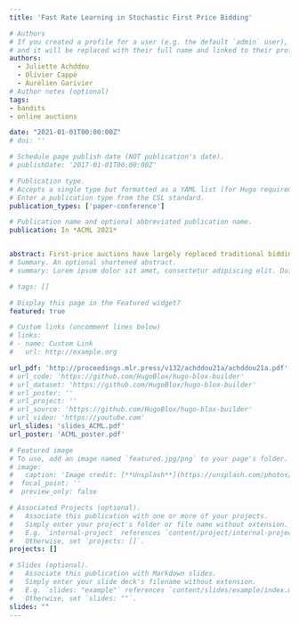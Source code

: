 ```yaml
---
title: 'Fast Rate Learning in Stochastic First Price Bidding'

# Authors
# If you created a profile for a user (e.g. the default `admin` user), write the username (folder name) here
# and it will be replaced with their full name and linked to their profile.
authors:
  - Juliette Achddou
  - Olivier Cappé
  - Aurélien Garivier
# Author notes (optional)
tags:
- bandits
- online auctions

date: "2021-01-01T00:00:00Z"
# doi: ''

# Schedule page publish date (NOT publication's date).
# publishDate: '2017-01-01T00:00:00Z'

# Publication type.
# Accepts a single type but formatted as a YAML list (for Hugo requirements).
# Enter a publication type from the CSL standard.
publication_types: ['paper-conference']

# Publication name and optional abbreviated publication name.
publication: In *ACML 2021*


abstract: First-price auctions have largely replaced traditional bidding approaches based on Vickrey auctions in programmatic advertising. As far as learning is concerned, first-price auctions are more challenging because the optimal bidding strategy does not only depend on the value of the item but also requires some knowledge of the other bids. They have already given rise to several works in sequential learning,  many of which consider models for which the value of the buyer or the opponents’ maximal bid is chosen in an adversarial manner. Even in the simplest settings, this gives rise to algorithms whose pseudo-regret grows as $\sqrt{T}$ with respect to the time horizon $T$ .  Focusing on the case where the buyer plays against a stationary stochastic environment, we show how to achieve significantly lower pseudo regret; when the opponents maximal bid distribution is known we provide an algorithm whose pseudo regret can be as low as  $\log(T)$; in the case where the distribution must be learnt sequentially, a generalization of this algorithm can achieve $T^{1/3 + \epsilon}$ pseudo regret, for any $\epsilon >0$. To obtain these results, we introduce two novel ideas that can be of interest in their own right. First, by transposing results obtained in the posted price setting, we provide conditions under which the first-price bidding utility is locally quadratic around its optimum. Second, we leverage the observation that, on small sub-intervals, the concentration of the variations of the empirical distribution function may be controlled more accurately than by using the classical Dvoretzky-Kiefer-Wolfowitz inequality.  Numerical simulations confirm that our algorithms converge much faster than alternatives proposed in the literature for various bid distributions, including for bids collected on an actual programmatic advertising platform. 
# Summary. An optional shortened abstract.
# summary: Lorem ipsum dolor sit amet, consectetur adipiscing elit. Duis posuere tellus ac convallis placerat. Proin tincidunt magna sed ex sollicitudin condimentum.

# tags: []

# Display this page in the Featured widget?
featured: true

# Custom links (uncomment lines below)
# links:
# - name: Custom Link
#   url: http://example.org

url_pdf: 'http://proceedings.mlr.press/v132/achddou21a/achddou21a.pdf'
# url_code: 'https://github.com/HugoBlox/hugo-blox-builder'
# url_dataset: 'https://github.com/HugoBlox/hugo-blox-builder'
# url_poster: ''
# url_project: ''
# url_source: 'https://github.com/HugoBlox/hugo-blox-builder'
# url_video: 'https://youtube.com'
url_slides: 'slides_ACML.pdf'
url_poster: 'ACML_poster.pdf'

# Featured image
# To use, add an image named `featured.jpg/png` to your page's folder.
# image:
#   caption: 'Image credit: [**Unsplash**](https://unsplash.com/photos/pLCdAaMFLTE)'
#  focal_point: ''
#  preview_only: false

# Associated Projects (optional).
#   Associate this publication with one or more of your projects.
#   Simply enter your project's folder or file name without extension.
#   E.g. `internal-project` references `content/project/internal-project/index.md`.
#   Otherwise, set `projects: []`.
projects: []

# Slides (optional).
#   Associate this publication with Markdown slides.
#   Simply enter your slide deck's filename without extension.
#   E.g. `slides: "example"` references `content/slides/example/index.md`.
#   Otherwise, set `slides: ""`.
slides: ""
---
```

